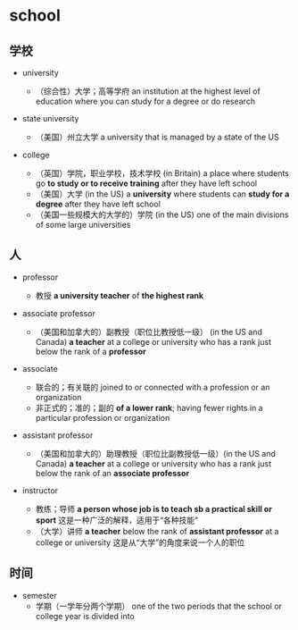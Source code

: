 # school

## 学校

- university
  - （综合性）大学；高等学府 an institution at the highest level of education where you can study for a degree or do research

- state university
  - （美国）州立大学 a university that is managed by a state of the US

- college
  - （英国）学院，职业学校，技术学校 (in Britain) a place where students go **to study or to receive training** after they have left school
  - （美国）大学 (in the US) a **university** where students can **study for a degree** after they have left school
  - （美国一些规模大的大学的）学院 (in the US) one of the main divisions of some large universities

## 人

- professor
  - 教授 **a university teacher** of **the highest rank**

- associate professor
  - （美国和加拿大的）副教授（职位比教授低一级） (in the US and Canada) **a teacher** at a college or university who has a rank just below the rank of a **professor**

- associate
  - 联合的；有关联的 joined to or connected with a profession or an organization
  - 非正式的；准的；副的 **of a lower rank**; having fewer rights in a particular profession or organization

- assistant professor
  - （美国和加拿大的）助理教授（职位比副教授低一级）(in the US and Canada) **a teacher** at a college or university who has a rank just below the rank of an **associate professor**

- instructor
  - 教练；导师 **a person whose job is to teach sb a practical skill or sport** 这是一种广泛的解释，适用于“各种技能”
  - （大学）讲师 **a teacher** below the rank of **assistant professor** at a college or university 这是从“大学”的角度来说一个人的职位

## 时间

- semester
  - 学期（一学年分两个学期） one of the two periods that the school or college year is divided into


